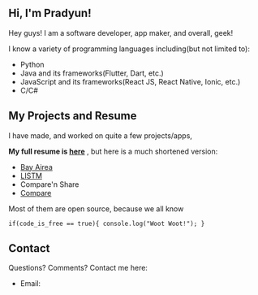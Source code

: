 ## Hi, I'm Pradyun!


Hey guys! I am a software developer, app maker, and overall, geek!

I know a variety of programming languages including(but not limited to):

- Python
- Java and its frameworks(Flutter, Dart, etc.)
- JavaScript and its frameworks(React JS, React Native, Ionic, etc.)
- C/C#



## My Projects and Resume

I have made, and worked on quite a few projects/apps, 

**My full resume is [here](https://docs.google.com/document/d/1mQf6eWdYJ5H7GjqrVakXtlDML5K0DlS3BqxmB5JvDWU/)**
, but here is a much shortened version:

- [Bay Airea](https://pradymagal.github.io/BayAirea/)
- [LISTM](https://pradymagal.github.io/Listm/)
- Compare'n Share
- [Compare](http://accelerate.im/projects/114)

Most of them are open source, because we all know 

`
 if(code_is_free == true){
    console.log("Woot Woot!");
 }
`

## Contact

Questions? Comments? Contact me here:

- Email: 

